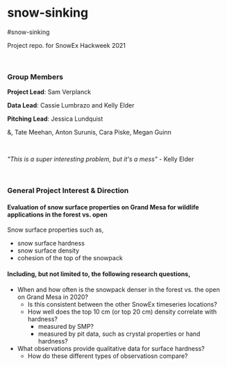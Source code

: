 # snow-sinking
#snow-sinking 

Project repo. for SnowEx Hackweek 2021

<br />

### Group Members 
**Project Lead**: Sam Verplanck 

**Data Lead**: Cassie Lumbrazo and Kelly Elder

**Pitching Lead**: Jessica Lundquist 

&, Tate Meehan, Anton Surunis, Cara Piske, Megan Guinn

<br />

*"This is a super interesting problem, but it's a mess"* - Kelly Elder

<br />

### General Project Interest & Direction
#### **Evaluation of snow surface properties on Grand Mesa for wildlife applications in the forest vs. open** 

Snow surface properties such as, 
- snow surface hardness 
- snow surface density 
- cohesion of the top of the snowpack 

#### Including, but not limited to, the following research questions, 
- When and how often is the snowpack denser in the forest vs. the open on Grand Mesa in 2020? 
    - Is this consistent between the other SnowEx timeseries locations? 
    - How well does the top 10 cm (or top 20 cm) density correlate with hardness? 
        - measured by SMP? 
        - measured by pit data, such as crystal properties or hand hardness? 
- What observations provide qualitative data for surface hardness? 
    - How do these different types of observatiosn compare? 
    

        
        



